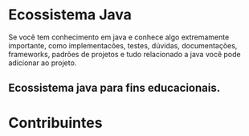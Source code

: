# Ecossistema Java

Se você tem conhecimento em java e conhece algo extremamente importante, como implementacões,
testes, dúvidas, documentações, frameworks, padrões de projetos e tudo relacionado a java você pode adicionar 
ao projeto.

## Ecossistema java para fins educacionais.

# Contribuintes

